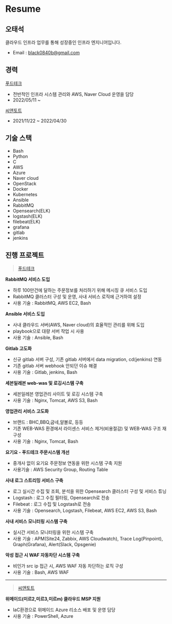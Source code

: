 Resume
=============

오태석
-------------
클라우드 인프라 업무를 통해 성장중인 인프라 엔지니어입니다.
- Email : black0840b@gmail.com

경력
-------------
[푸드테크](https://www.foodtechkorea.com/)
- 전반적인 인프라 시스템 관리와 AWS, Naver Cloud 운영을 담당
- 2022/05/11 ~

[씨앤토트](https://www.cnthoth.com/)
- 2021/11/22 ~ 2022/04/30



기술 스택
-------------
- Bash
- Python
- C
- AWS
- Azure
- Naver cloud
- OpenStack
- Docker
- Kubernetes
- Ansible
- RabbitMQ
- Opensearch(ELK)
- logstash(ELK)
- filebeat(ELK)
- grafana
- gitlab
- jenkins


진행 프로젝트
-------------
> [푸드테크](https://www.foodtechkorea.com/)

 __RabbitMQ 서비스 도입__
- 하루 100만건에 달하는 주문정보를 처리하기 위해 메시징 큐 서비스 도입
- RabbitMQ 클러스터 구성 및 운영, 사내 서비스 로직에 근거하여 설정
- 사용 기술 : RabbitMQ, AWS EC2, Bash

__Ansible 서비스 도입__
- 사내 클라우드 서버(AWS, Naver cloud)의 효율적인 관리를 위해 도입
- playbook으로 대량 서버 작업 시 사용
- 사용 기술 : Ansible, Bash

__Gitlab 고도화__
- 신규 gitlab 서버 구성, 기존 gitlab 서버에서 data migration, cd(jenkins) 연동
- 기존 gitlab 서버 webhook 안되던 이슈 해결
- 사용 기술 : Gitlab, jenkins, Bash
 
__세븐일레븐 web-was 및 로깅시스템 구축__
- 세븐일레븐 영업관리 사이트 및 로깅 시스템 구축
- 사용 기술 : Nginx, Tomcat, AWS S3, Bash

__영업관리 서비스 고도화__
- 브랜드 : BHC,BBQ,굽네,알볼로, 등등
- 기존 WEB-WAS 환경에서 라이센스 서비스 제거(비용절감) 및 WEB-WAS 구조 재구성
- 사용 기술 : Nginx, Tomcat, Bash

__요기요 - 푸드테크 주문시스템 개선__
- 중개사 없이 요기요 주문정보 연동을 위한 시스템 구축 지원
- 사용기술 : AWS Security Group, Routing Table

__사내 로그 스트리밍 서비스 구축__
- 로그 실시간 수집 및 조회, 분석을 위한 Opensearch 클러스터 구성 및 서비스 튜닝  
- Logstash : 로그 수집 필터링, Opensearch로 전송
- Filebeat : 로그 수집 및 Logstash로 전송
- 사용 기술 : Opensearch, Logstash, Filebeat, AWS EC2, AWS S3, Bash

__사내 서비스 모니터링 시스템 구축__
- 실시간 서비스 모니터링을 위한 시스템 구축 
- 사용 기술 : APM(Site24, Zabbix, AWS Cloudwatch), Trace Log(Pinpoint), Graph(Grafana), Alert(Slack, Opsgenie)

__악성 접근 시 WAF 자동차단 시스템 구축__
- 비인가 src ip 접근 시, AWS WAF 자동 차단하는 로직 구성
- 사용 기술 : Bash, AWS WAF

---------------------------------------
> [씨앤토트](https://www.cnthoth.com/)

__위메이드(미르2,미르3,미르m) 클라우드 MSP 지원__
- IaC환경으로 위메이드 Azure 리소스 배포 및 운영 담당
- 사용 기술 : PowerShell, Azure
